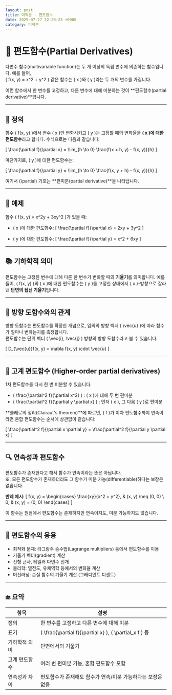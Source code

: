 ```yaml
---
layout: post
title: 미적분 - 편도함수
date: 2025-07-27 22:20:23 +0900
category: 미적분
---
```

# 🌟 편도함수(Partial Derivatives)

다변수 함수(multivariable function)는 두 개 이상의 독립 변수에 의존하는 함수입니다. 예를 들어,  
\( f(x, y) = x^2 + y^2 \) 같은 함수는 \( x \)와 \( y \)라는 두 개의 변수를 가집니다.  

이런 함수에서 한 변수를 고정하고, 다른 변수에 대해 미분하는 것이 **편도함수(partial derivative)**입니다.

---

## 📌 정의

함수 \( f(x, y) \)에서 변수 \( x \)만 변화시키고 \( y \)는 고정할 때의 변화율을 **\( x \)에 대한 편도함수**라고 합니다. 수식으로는 다음과 같습니다:

\[
\frac{\partial f}{\partial x} = \lim_{h \to 0} \frac{f(x + h, y) - f(x, y)}{h}
\]

마찬가지로, \( y \)에 대한 편도함수는:

\[
\frac{\partial f}{\partial y} = \lim_{h \to 0} \frac{f(x, y + h) - f(x, y)}{h}
\]

여기서 \(\partial\) 기호는 **편미분(partial derivative)**을 나타냅니다.

---

## 🔢 예제

함수 \( f(x, y) = x^2y + 3xy^2 \)가 있을 때:

- \( x \)에 대한 편도함수:
\[
\frac{\partial f}{\partial x} = 2xy + 3y^2
\]

- \( y \)에 대한 편도함수:
\[
\frac{\partial f}{\partial y} = x^2 + 6xy
\]

---

## 📚 기하학적 의미

편도함수는 고정된 변수에 대해 다른 한 변수가 변화할 때의 **기울기**를 의미합니다. 예를 들어, \( f(x, y) \)의 \( x \)에 대한 편도함수는 \( y \)를 고정한 상태에서 \( x \)-방향으로 잘라낸 **단면의 접선 기울기**입니다.

---

## 🧭 방향 도함수와의 관계

방향 도함수는 편도함수를 확장한 개념으로, 임의의 방향 벡터 \( \vec{u} \)에 따라 함수가 얼마나 변하는지를 측정합니다.  
편도함수는 단위 벡터 \( \vec{i}, \vec{j} \) 방향의 방향 도함수라고 볼 수 있습니다.

\[
D_{\vec{u}}f(x, y) = \nabla f(x, y) \cdot \vec{u}
\]

---

## 🔁 고계 편도함수 (Higher-order partial derivatives)

1차 편도함수를 다시 한 번 미분할 수 있습니다.

- \( \frac{\partial^2 f}{\partial x^2} \) : \( x \)에 대해 두 번 편미분
- \( \frac{\partial^2 f}{\partial y \partial x} \) : 먼저 \( x \), 그 다음 \( y \)로 편미분

**클레로의 정리(Clairaut's theorem)**에 따르면, \( f \)가 이차 편도함수까지 연속이라면 혼합 편도함수는 순서에 상관없이 같습니다:

\[
\frac{\partial^2 f}{\partial x \partial y} = \frac{\partial^2 f}{\partial y \partial x}
\]

---

## 🔍 연속성과 편도함수

편도함수가 존재한다고 해서 함수가 연속이라는 뜻은 아닙니다.  
또, 모든 편도함수가 존재하더라도 그 함수가 미분 가능(differentiable)하다는 보장은 없습니다.

**반례 예시**:
\[
f(x, y) = \begin{cases}
\frac{xy}{x^2 + y^2}, & (x, y) \neq (0, 0) \\
0, & (x, y) = (0, 0)
\end{cases}
\]

이 함수는 원점에서 편도함수는 존재하지만 연속이지도, 미분 가능하지도 않습니다.

---

## 🧩 편도함수의 응용

- 최적화 문제: 라그랑주 승수법(Lagrange multipliers) 등에서 편도함수를 이용
- 기울기 벡터(gradient) 계산
- 선형 근사, 테일러 다변수 전개
- 물리학: 열전도, 유체역학 등에서의 변화율 계산
- 머신러닝: 손실 함수의 기울기 계산 (그래디언트 디센트)

---

## 🔚 요약

| 항목 | 설명 |
|------|------|
| 정의 | 한 변수를 고정하고 다른 변수에 대해 미분 |
| 표기 | \( \frac{\partial f}{\partial x} \), \( \partial_x f \) 등 |
| 기하학적 의미 | 단면에서의 기울기 |
| 고계 편도함수 | 여러 번 편미분 가능, 혼합 편도함수 포함 |
| 연속성과 차이 | 편도함수가 존재해도 함수가 연속/미분 가능하다는 보장은 없음 |